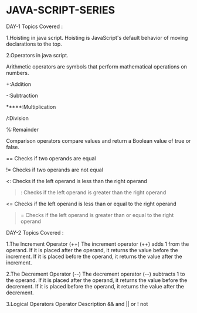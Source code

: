 # JAVA-SCRIPT-SERIES

DAY-1
Topics Covered :

1.Hoisting in java script.
 Hoisting is JavaScript's default behavior of moving declarations to the top.
 
2.Operators in java script.
 
Arithmetic operators are symbols that perform mathematical operations 
on numbers.
 
 +:Addition
 
 -:Subtraction
  
 *****:Multiplication
   
 /:Division
 
 %:Remainder


Comparison operators compare values and return a Boolean value of true or false.

 == Checks if two operands are equal 
 
 != Checks if two operands are not equal 
 
 <: Checks if the left operand is less than the right operand 
 
 >: Checks if the left operand is greater than the right operand

 <= Checks if the left operand is less than or equal to the right operand 
 
 >= Checks if the left operand is greater than or equal to the right operand


DAY-2
Topics Covered :

1.The Increment Operator (++)
 The increment operator (++) adds 1 from the operand.
 If it is placed after the operand, it returns the value before the increment.
 If it is placed before the operand, it returns the value after the increment.

2.The Decrement Operator (--)
 The decrement operator (--) subtracts 1 to the operand.
 If it is placed after the operand, it returns the value before the decrement.
 If it is placed before the operand, it returns the value after the decrement.
 
3.Logical Operators
 Operator Description
 && and
 || or
 ! not



